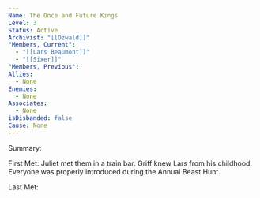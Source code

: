 ```yaml
---
Name: The Once and Future Kings
Level: 3
Status: Active
Archivist: "[[Ozwald]]"
"Members, Current":
  - "[[Lars Beaumont]]"
  - "[[Sixer]]"
"Members, Previous": 
Allies:
  - None
Enemies:
  - None
Associates:
  - None
isDisbanded: false
Cause: None
---
```

Summary: 

First Met: Juliet met them in a train bar. Griff knew Lars from his childhood. Everyone was properly introduced during the Annual Beast Hunt.

Last Met: 
